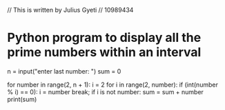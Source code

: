 // This is written by Julius Gyeti
// 10989434

# Python program to display all the prime numbers within an interval

n = input("enter last number: ")
sum = 0

for number in range(2, n + 1):
    i = 2
    for i in range(2, number):
        if (int(number % i) == 0):
            i = number
            break;
     if i is not number:
        sum = sum + number
        print(sum)
